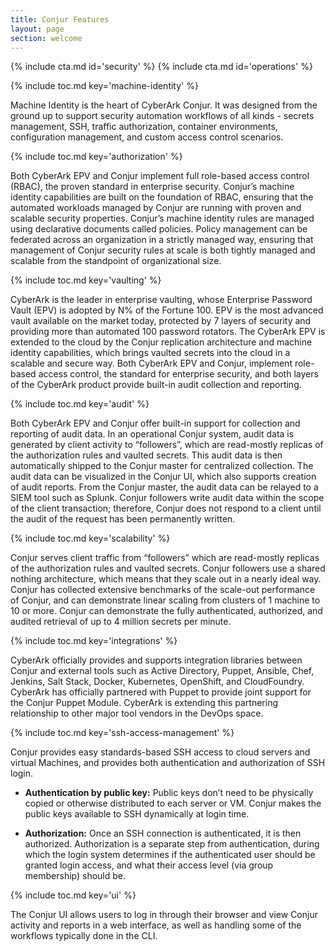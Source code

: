 ```yaml
---
title: Conjur Features
layout: page
section: welcome
---
```


<div class="row equal">
    {% include cta.md id='security' %}
    {% include cta.md id='operations' %}
</div>

{% include toc.md key='machine-identity' %}

Machine Identity is the heart of CyberArk Conjur. It was designed from the ground up to support security automation workflows of all kinds - secrets management, SSH, traffic authorization, container environments, configuration management, and custom access control scenarios.

{% include toc.md key='authorization' %}

Both CyberArk EPV and Conjur implement full role-based access control (RBAC), the proven standard in enterprise security. Conjur’s machine identity capabilities are built on the foundation of RBAC, ensuring that the automated workloads managed by Conjur are running with proven and scalable security properties. Conjur’s machine identity rules are managed using declarative documents called policies. Policy management can be federated across an organization in a strictly managed way, ensuring that management of Conjur security rules at scale is both tightly managed and scalable from the standpoint of organizational size.

{% include toc.md key='vaulting' %}

CyberArk is the leader in enterprise vaulting, whose Enterprise Password Vault (EPV) is adopted by N% of the Fortune 100. EPV is the most advanced vault available on the market today, protected by 7 layers of security and providing more than automated 100 password rotators. The CyberArk EPV is extended to the cloud by the Conjur replication architecture and machine identity capabilities, which brings vaulted secrets into the cloud in a scalable and secure way. Both CyberArk EPV and Conjur, implement role-based access control, the standard for enterprise security, and both layers of the CyberArk product provide built-in audit collection and reporting.

{% include toc.md key='audit' %}

Both CyberArk EPV and Conjur offer built-in support for collection and reporting of audit data. In an operational Conjur system, audit data is generated by client activity to “followers”, which are read-mostly replicas of the authorization rules and vaulted secrets. This audit data is then automatically shipped to the Conjur master for centralized collection. The audit data can be visualized in the Conjur UI, which also supports creation of audit reports. From the Conjur master, the audit data can be relayed to a SIEM tool such as Splunk. Conjur followers write audit data within the scope of the client transaction; therefore, Conjur does not respond to a client until the audit of the request has been permanently written.

{% include toc.md key='scalability' %}

Conjur serves client traffic from “followers” which are read-mostly replicas of the authorization rules and vaulted secrets. Conjur followers use a shared nothing architecture, which means that they scale out in a nearly ideal way. Conjur has collected extensive benchmarks of the scale-out performance of Conjur, and can demonstrate linear scaling from clusters of 1 machine to 10 or more. Conjur can demonstrate the fully authenticated, authorized, and audited retrieval of up to 4 million secrets per minute.

{% include toc.md key='integrations' %}

CyberArk officially provides and supports integration libraries between Conjur and external tools such as Active Directory, Puppet, Ansible, Chef, Jenkins, Salt Stack, Docker, Kubernetes, OpenShift, and CloudFoundry. CyberArk has officially partnered with Puppet to provide joint support for the Conjur Puppet Module. CyberArk is extending this partnering relationship to other major tool vendors in the DevOps space.

{% include toc.md key='ssh-access-management' %}

Conjur provides easy standards-based SSH access to cloud servers and virtual Machines, and provides both authentication and authorization of SSH login.

* __Authentication by public key:__ Public keys don’t need to be physically copied or otherwise distributed to each server or VM. Conjur makes the public keys available to SSH dynamically at login time.

* __Authorization:__ Once an SSH connection is authenticated, it is then authorized. Authorization is a separate step from authentication, during which the login system determines if the authenticated user should be granted login access, and what their access level (via group membership) should be.

{% include toc.md key='ui' %}

The Conjur UI allows users to log in through their browser and view Conjur activity and reports in a web interface, as well as handling some of the workflows typically done in the CLI.
